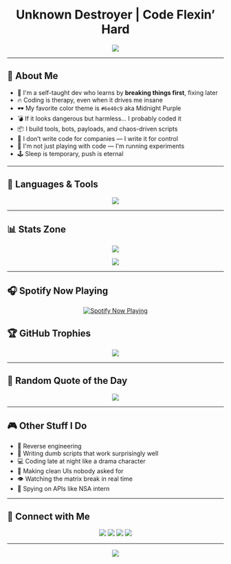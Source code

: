 <h1 align="center">Unknown Destroyer | Code Flexin’ Hard</h1>

<p align="center">
  <img src="https://readme-typing-svg.herokuapp.com?center=true&vCenter=true&width=500&lines=Python+Wizard+🐍;JS+Sniper+🎯;HTML+%2B+CSS+Styler+🖌️;Bash+Commander+💥;Payload+Designer+💀;Dark+Code+Crafter+🕶️" />
</p>

---

## 👾 About Me

- 🧠 I'm a self-taught dev who learns by **breaking things first**, fixing later  
- 🔥 Coding is therapy, even when it drives me insane  
- 🕶️ My favorite color theme is `#6e40c9` aka Midnight Purple  
- 💣 If it looks dangerous but harmless... I probably coded it  
- 📦 I build tools, bots, payloads, and chaos-driven scripts  
- 🚫 I don’t write code for companies — I write it for control  
- 🧪 I'm not just playing with code — I'm running experiments  
- 🕹️ Sleep is temporary, push is eternal  

---

## 🔧 Languages & Tools

<p align="center">
  <img src="https://skillicons.dev/icons?i=python,html,css,js,bash,git,vscode,github" />
</p>

---

## 📊 Stats Zone

<p align="center">
  <img src="https://github-readme-stats.vercel.app/api?username=Unknowndestroy&show_icons=true&theme=midnight-purple&hide_border=true&count_private=true" />
</p>

<p align="center">
  <img src="https://github-readme-streak-stats.herokuapp.com/?user=Unknowndestroy&theme=midnight-purple&hide_border=true" />
</p>

---

## 🎧 Spotify Now Playing

<p align="center">
  <a href="https://spotify-github-readme.vercel.app/api/spotify?uid=2thctisnfj2k6fo9ruyvexf2r&cover_image=true&theme=novatorem&bar_color=53b14f&bar_color_cover=true">
    <img src="https://spotify-github-readme.vercel.app/api/spotify?uid=2thctisnfj2k6fo9ruyvexf2r&cover_image=true&theme=novatorem&bar_color=53b14f&bar_color_cover=true" alt="Spotify Now Playing" />
  </a>
</p>

## 🏆 GitHub Trophies

<p align="center">
  <img src="https://github-profile-trophy.vercel.app/?username=Unknowndestroy&theme=darkhub&no-frame=true&margin-w=10" />
</p>

---

## 🧠 Random Quote of the Day

<p align="center">
  <img src="https://quotes-github-readme.vercel.app/api?type=horizontal&theme=dark" />
</p>

---

## 🎮 Other Stuff I Do

- 🧠 Reverse engineering  
- 📜 Writing dumb scripts that work surprisingly well  
- 💻 Coding late at night like a drama character  
- 🧼 Making clean UIs nobody asked for  
- 👁️ Watching the matrix break in real time  
- 📡 Spying on APIs like NSA intern

---

## 🔗 Connect with Me

<p align="center">
  <a href="https://github.com/Unknowndestroy"><img src="https://img.shields.io/badge/GitHub-Unknowndestroy-222?style=flat-square&logo=github"></a>
  <a href="https://tiktok.com/@unknown_napim"><img src="https://img.shields.io/badge/TikTok-@unknown_napim-black?style=flat-square&logo=tiktok"></a>
  <a href="https://discord.com/users/anonymous_destroyer01"><img src="https://img.shields.io/badge/Discord-@anonymous_destroyer01-5865F2?style=flat-square&logo=discord"></a>
  <a href="https://www.reddit.com/user/Bulky_Award8839/"><img src="https://img.shields.io/badge/Reddit-Bulky_Award8839-FF4500?style=flat-square&logo=reddit"></a>
</p>

---

<p align="center">
  <img src="https://capsule-render.vercel.app/api?type=waving&color=6e40c9&height=120&section=footer"/>
</p>
